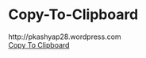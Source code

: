 Copy-To-Clipboard
=================

<div id="link">http://pkashyap28.wordpress.com
</div>
<a href="javascript:void (0)" id="copy-btn">Copy To Clipboard</a>

<script type="text/javascript" src="jquery-1.9.0.min.js"></script>
<script type="text/javascript" src="jquery.zclip.js"></script>

<script type="text/javascript">
    $(document).ready(function () {
        $("#copy-btn").zclip({
            path: "ZeroClipboard.swf",
            copy: function () {
                return $('#link').html();
            },
            beforeCopy: function () {
            },
            afterCopy: function () {
            }
        });
    });
</script>
